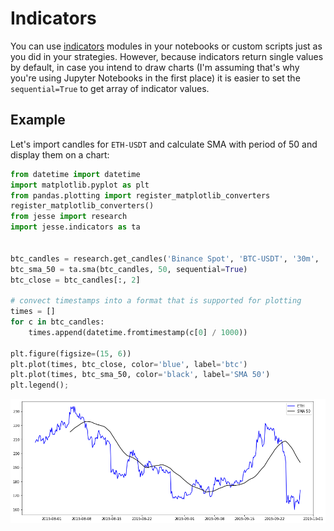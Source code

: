 # Indicators

You can use [indicators](/docs/indicators) modules in your notebooks or custom scripts just as you did in your strategies. However, because indicators return single values by default, in case you intend to draw charts (I'm assuming that's why you're using Jupyter Notebooks in the first place) it is easier to set the `sequential=True` to get array of indicator values.

## Example
Let's import candles for `ETH-USDT` and calculate SMA with period of 50 and display them on a chart:

```py
from datetime import datetime
import matplotlib.pyplot as plt
from pandas.plotting import register_matplotlib_converters
register_matplotlib_converters()
from jesse import research
import jesse.indicators as ta


btc_candles = research.get_candles('Binance Spot', 'BTC-USDT', '30m', '2021-11-10', '2021-11-20')
btc_sma_50 = ta.sma(btc_candles, 50, sequential=True)
btc_close = btc_candles[:, 2]

# convect timestamps into a format that is supported for plotting
times = []
for c in btc_candles:
    times.append(datetime.fromtimestamp(c[0] / 1000))

plt.figure(figsize=(15, 6))
plt.plot(times, btc_close, color='blue', label='btc')
plt.plot(times, btc_sma_50, color='black', label='SMA 50')
plt.legend();
```
![notebook-example](../../docs/imgs/notebooks-example.png)
